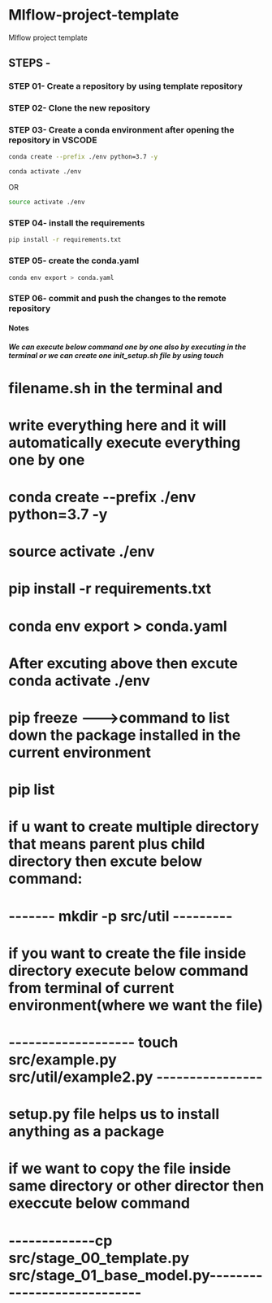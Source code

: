 # Mlflow-project-template
Mlflow project template

## STEPS -

### STEP 01- Create a repository by using template repository

### STEP 02- Clone the new repository

### STEP 03- Create a conda environment after opening the repository in VSCODE

```bash
conda create --prefix ./env python=3.7 -y
```

```bash
conda activate ./env
```
OR
```bash
source activate ./env
```

### STEP 04- install the requirements
```bash
pip install -r requirements.txt
```


### STEP 05- create the conda.yaml
```bash
conda env export > conda.yaml
```

### STEP 06- commit and push the changes to the remote repository


#### Notes
##### We can execute below command one by one also by executing in the terminal or we can create one init_setup.sh file by using touch 
# filename.sh in the terminal and
# write everything here and it will automatically execute everything one by one 

# conda create --prefix ./env python=3.7 -y
# source activate ./env
# pip install -r requirements.txt
# conda env export > conda.yaml

# After excuting above then excute conda activate ./env
# pip freeze --->command to list down the package installed in the current environment
# pip list

# if u want to create multiple directory that means parent plus child directory then excute below command:
# -------     mkdir -p src/util ---------

# if you want to create the file inside directory execute below command from terminal of current environment(where we want the file)
#  ------------------- touch src/example.py src/util/example2.py ----------------

# setup.py file helps us to install anything as a package

# if we want to  copy the file inside same directory or other director then execcute below command
#  -------------cp src/stage_00_template.py src/stage_01_base_model.py----------------------------